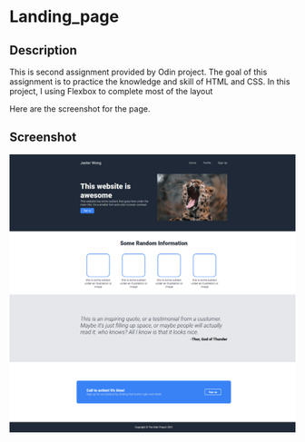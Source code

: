 # Landing_page

## Description
This is second assignment provided by Odin project. The goal of this assignment is to practice the knowledge and skill of HTML and CSS.
In this project, I using Flexbox to complete most of the layout 

Here are the screenshot for the page.

## Screenshot
![Landing page](127.0.0.1_5500_Landing_page_index.html.png)
